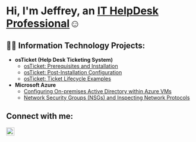 <h1>Hi, I'm Jeffrey, an <a href="https://linkedin.com/in/JeffreyPanotes">IT HelpDesk Professional</a>☺</h1>

<h2>👨‍💻 Information Technology Projects:</h2>

- <b>osTicket (Help Desk Ticketing System)</b>
  - [osTicket: Prerequisites and Installation](https://github.com/JeffreyPanotes/osticket-prereqs3)
  - [osTicket: Post-Installation Configuration](https://github.com/JeffreyPanotes/post-install-config)
  - [osTicket: Ticket Lifecycle Examples](https://github.com/JeffreyPanotes/ticket-lifecycle)
- <b>Microsoft Azure</b>
  - [Configuring On-premises Active Directory within Azure VMs](https://github.com/JeffreyPanotes/configure-ad)
  - [Network Security Groups (NSGs) and Inspecting Network Protocols](https://github.com/JeffreyPanotes/azure-network-protocols)

<h2>Connect with me:</h2>


[<img align="left" alt="JeffreyPanotes | LinkedIn" width="22px" src="https://cdn.jsdelivr.net/npm/simple-icons@v3/icons/linkedin.svg" />][linkedin]



[linkedin]: https://linkedin.com/in/JeffreyPanotes

<!--
**JeffreyPanotes/JeffreyPanotes** is a ✨ _special_ ✨ repository because its `README.md` (this file) appears on your GitHub profile.

Here are some ideas to get you started:

- 🔭 I’m currently working on ...
- 🌱 I’m currently learning ...
- 👯 I’m looking to collaborate on ...
- 🤔 I’m looking for help with ...
- 💬 Ask me about ...
- 📫 How to reach me: ...
- 😄 Pronouns: ...
- ⚡ Fun fact: ...
-->
